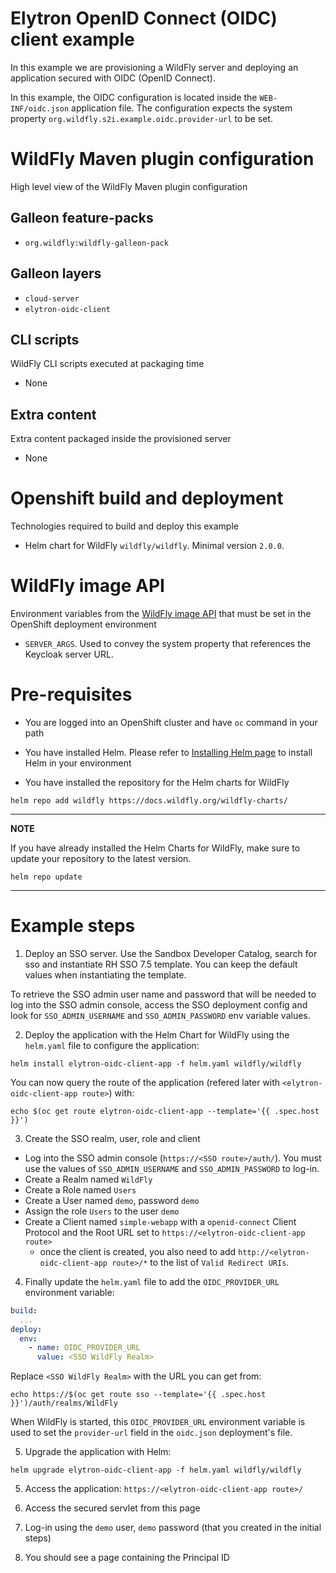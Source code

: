 # Elytron OpenID Connect (OIDC) client example

In this example we are provisioning a WildFly server and deploying an application secured 
with OIDC (OpenID Connect).

In this example, the OIDC configuration is located inside the `WEB-INF/oidc.json` application file. The configuration expects the system property 
`org.wildfly.s2i.example.oidc.provider-url` to be set. 

# WildFly Maven plugin configuration
High level view of the WildFly Maven plugin configuration

## Galleon feature-packs

* `org.wildfly:wildfly-galleon-pack`

## Galleon layers

* `cloud-server`
* `elytron-oidc-client`

## CLI scripts
WildFly CLI scripts executed at packaging time

* None

## Extra content
Extra content packaged inside the provisioned server

* None

# Openshift build and deployment
Technologies required to build and deploy this example

* Helm chart for WildFly `wildfly/wildfly`. Minimal version `2.0.0`.

# WildFly image API
Environment variables from the [WildFly image API](https://github.com/wildfly/wildfly-cekit-modules/blob/main/jboss/container/wildfly/run/api/module.yaml) that must be set in the OpenShift deployment environment

* `SERVER_ARGS`. Used to convey the system property that references the Keycloak server URL.

# Pre-requisites

* You are logged into an OpenShift cluster and have `oc` command in your path

* You have installed Helm. Please refer to [Installing Helm page](https://helm.sh/docs/intro/install/) to install Helm in your environment

* You have installed the repository for the Helm charts for WildFly

 ```
helm repo add wildfly https://docs.wildfly.org/wildfly-charts/
```
----
**NOTE**

If you have already installed the Helm Charts for WildFly, make sure to update your repository to the latest version.

```
helm repo update
```
----

# Example steps

1. Deploy an SSO server. Use the Sandbox Developer Catalog, search for sso and instantiate RH SSO 7.5 template. You can keep the default values 
when instantiating the template.

To retrieve the SSO admin user name and password that will be needed to log into the SSO admin console, 
access the SSO deployment config and look for `SSO_ADMIN_USERNAME` and `SSO_ADMIN_PASSWORD` env variable values.

2. Deploy the application with the Helm Chart for WildFly using the `helm.yaml` file to configure the application:

```
helm install elytron-oidc-client-app -f helm.yaml wildfly/wildfly
```

You can now query the route of the application (refered later with 
`<elytron-oidc-client-app route>`) with:

```
echo $(oc get route elytron-oidc-client-app --template='{{ .spec.host }}')
```

3. Create the SSO realm, user, role and client

  * Log into the SSO admin console (`https://<SSO route>/auth/`). You must use the values of `SSO_ADMIN_USERNAME` and `SSO_ADMIN_PASSWORD` to log-in. 
  * Create a Realm named `WildFly`
  * Create a Role named `Users`
  * Create a User named `demo`, password `demo`
  * Assign the role `Users` to the user `demo`
  * Create a Client named `simple-webapp` with a `openid-connect` Client Protocol and the Root URL set to  `https://<elytron-oidc-client-app route>`
    * once the client is created, you also need to add `http://<elytron-oidc-client-app route>/*` to the list of `Valid Redirect URIs`.

4. Finally update the `helm.yaml` file to add the `OIDC_PROVIDER_URL` environment variable:

```yaml
build:
  ...
deploy:
  env:
    - name: OIDC_PROVIDER_URL
      value: <SSO WildFly Realm>
```

Replace `<SSO WildFly Realm>` with the URL you can get from:

```
echo https://$(oc get route sso --template='{{ .spec.host }}')/auth/realms/WildFly
```

When WildFly is started, this `OIDC_PROVIDER_URL` environment variable is used to set the `provider-url` field in the `oidc.json` deployment's file.

5. Upgrade the application with Helm:

```
helm upgrade elytron-oidc-client-app -f helm.yaml wildfly/wildfly
```

5. Access the application: `https://<elytron-oidc-client-app route>/`

6. Access the secured servlet from this page

7. Log-in using the `demo` user, `demo` password (that you created in the initial steps)

8. You should see a page containing the Principal ID

